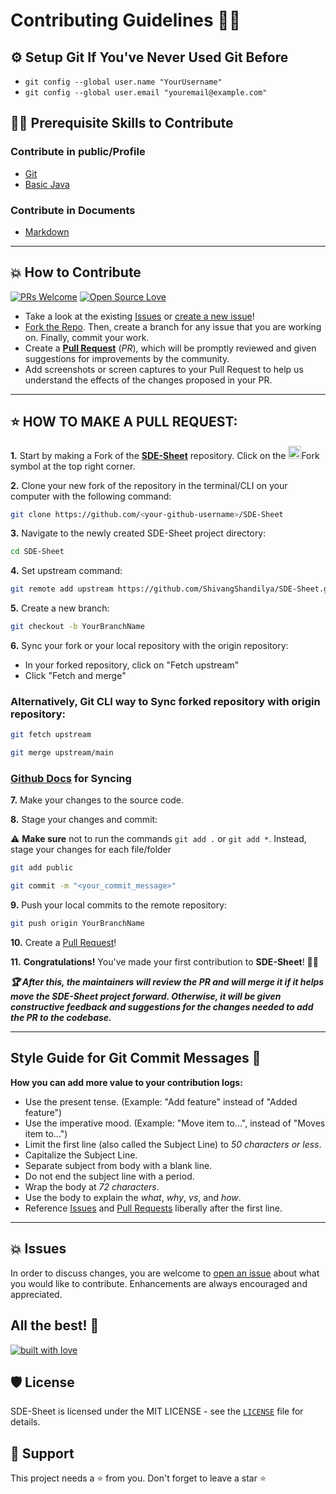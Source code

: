 # Contributing Guidelines 👨‍💻

## ⚙ Setup Git If You've Never Used Git Before
- `git config --global user.name "YourUsername"`
- `git config --global user.email "youremail@example.com"`

## 👨‍💻 Prerequisite Skills to Contribute

### Contribute in public/Profile

- [Git](https://git-scm.com/) 
- [Basic Java](https://developer.mozilla.org/en-US/docs/Glossary/Java)

### Contribute in Documents

- [Markdown](https://www.markdownguide.org/basic-syntax/)

---
## 💥 How to Contribute

[![PRs Welcome](https://img.shields.io/badge/PRs-welcome-brightgreen.svg?style=flat-square)](https://github.com/ShivangShandilya/SDE-Sheet/pulls)
[![Open Source Love](https://badges.frapsoft.com/os/v1/open-source.png?v=103)](https://github.com/ShivangShandilya)

- Take a look at the existing [Issues](https://github.com/ShivangShandilya/SDE-Sheet/issues) or [create a new issue](https://github.com/ShivangShandilya/SDE-Sheet/issues/new)!
- [Fork the Repo](https://github.com/ShivangShandilya/SDE-Sheet/fork). Then, create a branch for any issue that you are working on. Finally, commit your work.
- Create a **[Pull Request](https://github.com/ShivangShandilya/SDE-Sheet/compare)** (_PR_), which will be promptly reviewed and given suggestions for improvements by the community.
- Add screenshots or screen captures to your Pull Request to help us understand the effects of the changes proposed in your PR.


---
## ⭐ HOW TO MAKE A PULL REQUEST:

**1.** Start by making a Fork of the [**SDE-Sheet**](https://github.com/ShivangShandilya/SDE-Sheet) repository. Click on the <a href="https://github.com/ShivangShandilya/SDE-Sheet/fork"><img src="https://i.imgur.com/G4z1kEe.png" height="21" width="21"></a>Fork symbol at the top right corner.

**2.** Clone your new fork of the repository in the terminal/CLI on your computer with the following command:

```bash
git clone https://github.com/<your-github-username>/SDE-Sheet
```

**3.** Navigate to the newly created SDE-Sheet project directory:

```bash
cd SDE-Sheet
```

**4.** Set upstream command:

```bash
git remote add upstream https://github.com/ShivangShandilya/SDE-Sheet.git
```

**5.** Create a new branch:

```bash
git checkout -b YourBranchName
```

**6.** Sync your fork or your local repository with the origin repository:

- In your forked repository, click on "Fetch upstream"
- Click "Fetch and merge"

### Alternatively, Git CLI way to Sync forked repository with origin repository:

```bash
git fetch upstream
```

```bash
git merge upstream/main
```

### [Github Docs](https://docs.github.com/en/github/collaborating-with-pull-requests/addressing-merge-conflicts/resolving-a-merge-conflict-on-github) for Syncing

**7.** Make your changes to the source code.

**8.** Stage your changes and commit:

⚠️ **Make sure** not to run the commands `git add .` or `git add *`. Instead, stage your changes for each file/folder

```bash
git add public
```

```bash
git commit -m "<your_commit_message>"
```

**9.** Push your local commits to the remote repository:

```bash
git push origin YourBranchName
```

**10.** Create a [Pull Request](https://help.github.com/en/github/collaborating-with-issues-and-pull-requests/creating-a-pull-request)!

**11.** **Congratulations!** You've made your first contribution to **SDE-Sheet**! 🙌🏼

**_:trophy: After this, the maintainers will review the PR and will merge it if it helps move the SDE-Sheet project forward. Otherwise, it will be given constructive feedback and suggestions for the changes needed to add the PR to the codebase._**

---

## Style Guide for Git Commit Messages 📝

**How you can add more value to your contribution logs:**

- Use the present tense. (Example: "Add feature" instead of "Added feature")
- Use the imperative mood. (Example: "Move item to...", instead of "Moves item to...")
- Limit the first line (also called the Subject Line) to _50 characters or less_.
- Capitalize the Subject Line.
- Separate subject from body with a blank line.
- Do not end the subject line with a period.
- Wrap the body at _72 characters_.
- Use the body to explain the _what_, _why_, _vs_, and _how_.
- Reference [Issues](https://github.com/ShivangShandilya/SDE-Sheet/issues) and [Pull Requests](https://github.com/ShivangShandilya/SDE-Sheet/pulls) liberally after the first line.

---
## 💥 Issues

In order to discuss changes, you are welcome to [open an issue](https://github.com/ShivangShandilya/SDE-Sheet/issues/new/) about what you would like to contribute. Enhancements are always encouraged and appreciated.

## All the best! 🥇

[![built with love](https://forthebadge.com/images/badges/built-with-love.svg)](https://github.com/ShivangShandilya)

## 🛡️ License

SDE-Sheet is licensed under the MIT LICENSE - see the [`LICENSE`](https://github.com/ShivangShandilya/SDE-Sheet/blob/main/LICENSE.md) file for details.


## 🙏 Support

This project needs a ⭐️ from you. Don't forget to leave a star ⭐️
